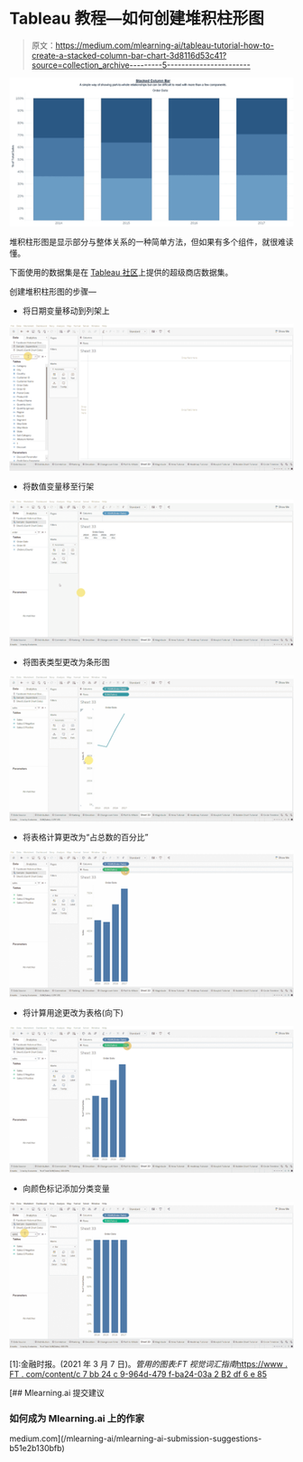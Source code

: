 # Tableau 教程—如何创建堆积柱形图

> 原文：<https://medium.com/mlearning-ai/tableau-tutorial-how-to-create-a-stacked-column-bar-chart-3d8116d53c41?source=collection_archive---------5----------------------->

![](img/4acaf0b168ecafe7f518a4e9fd6792f0.png)

堆积柱形图是显示部分与整体关系的一种简单方法，但如果有多个组件，就很难读懂。

下面使用的数据集是在 [Tableau 社区](https://community.tableau.com/s/question/0D54T00000CWeX8SAL/sample-superstore-sales-excelxls)上提供的超级商店数据集。

创建堆积柱形图的步骤—

*   将日期变量移动到列架上

![](img/f8f44300aebd11eb9193bf0429513e63.png)

*   将数值变量移至行架

![](img/cf2c0436b705d63450623f3191e93f35.png)

*   将图表类型更改为条形图

![](img/3a89763cbd748c38a6c813608a9b959b.png)

*   将表格计算更改为“占总数的百分比”

![](img/ef869ab578c4dee276fb4d5a61cf31e7.png)

*   将计算用途更改为表格(向下)

![](img/f6403d287cab1add9350f18d8e5a014c.png)

*   向颜色标记添加分类变量

![](img/15e7f8f4b050eaad463b47e9dfbfce72.png)

[1]:金融时报。(2021 年 3 月 7 日)。*管用的图表:FT 视觉词汇指南*[https://www . FT . com/content/c 7 bb 24 c 9-964d-479 f-ba24-03a 2 B2 df 6 e 85](https://www.ft.com/content/c7bb24c9-964d-479f-ba24-03a2b2df6e85)

[](/mlearning-ai/mlearning-ai-submission-suggestions-b51e2b130bfb) [## Mlearning.ai 提交建议

### 如何成为 Mlearning.ai 上的作家

medium.com](/mlearning-ai/mlearning-ai-submission-suggestions-b51e2b130bfb)